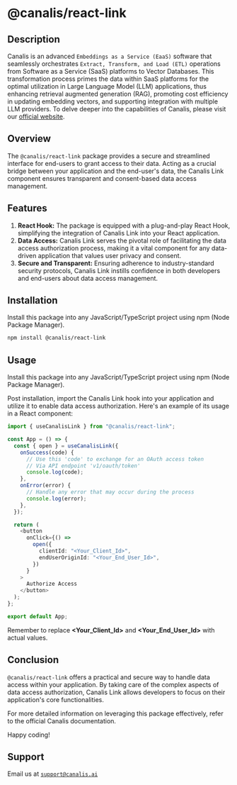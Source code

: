 # @canalis/react-link

## Description

Canalis is an advanced `Embeddings as a Service (EaaS)` software that seamlessly orchestrates `Extract, Transform, and Load (ETL)` operations from Software as a Service (SaaS) platforms to Vector Databases. This transformation process primes the data within SaaS platforms for the optimal utilization in Large Language Model (LLM) applications, thus enhancing retrieval augmented generation (RAG), promoting cost efficiency in updating embedding vectors, and supporting integration with multiple LLM providers. To delve deeper into the capabilities of Canalis, please visit our [official website](http://www.canalis.ai).

## Overview

The `@canalis/react-link` package provides a secure and streamlined interface for end-users to grant access to their data. Acting as a crucial bridge between your application and the end-user's data, the Canalis Link component ensures transparent and consent-based data access management.

## Features

1. **React Hook:** The package is equipped with a plug-and-play React Hook, simplifying the integration of Canalis Link into your React application.
2. **Data Access:** Canalis Link serves the pivotal role of facilitating the data access authorization process, making it a vital component for any data-driven application that values user privacy and consent.
3. **Secure and Transparent:** Ensuring adherence to industry-standard security protocols, Canalis Link instills confidence in both developers and end-users about data access management.

## Installation

Install this package into any JavaScript/TypeScript project using npm (Node Package Manager).

```bash
npm install @canalis/react-link
```

## Usage

Install this package into any JavaScript/TypeScript project using npm (Node Package Manager).

Post installation, import the Canalis Link hook into your application and utilize it to enable data access authorization. Here's an example of its usage in a React component:

```ts
import { useCanalisLink } from "@canalis/react-link";

const App = () => {
  const { open } = useCanalisLink({
    onSuccess(code) {
      // Use this 'code' to exchange for an OAuth access token
      // Via API endpoint 'v1/oauth/token'
      console.log(code);
    },
    onError(error) {
      // Handle any error that may occur during the process
      console.log(error);
    },
  });

  return (
    <button
      onClick={() =>
        open({
          clientId: "<Your_Client_Id>",
          endUserOriginId: "<Your_End_User_Id>",
        })
      }
    >
      Authorize Access
    </button>
  );
};

export default App;
```

Remember to replace <b><Your_Client_Id></b> and <b><Your_End_User_Id></b> with actual values.

## Conclusion

`@canalis/react-link` offers a practical and secure way to handle data access within your application. By taking care of the complex aspects of data access authorization, Canalis Link allows developers to focus on their application's core functionalities.

For more detailed information on leveraging this package effectively, refer to the official Canalis documentation.

Happy coding!

## Support

Email us at <code>support@canalis.ai</code>
